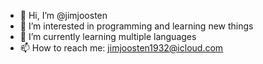- 👋 Hi, I’m @jimjoosten
- 👀 I’m interested in programming and learning new things
- 🌱 I’m currently learning multiple languages
- 📫 How to reach me: jimjoosten1932@icloud.com

<!---
jimjoosten/jimjoosten is a ✨ special ✨ repository because its `README.md` (this file) appears on your GitHub profile.
You can click the Preview link to take a look at your changes.
--->
